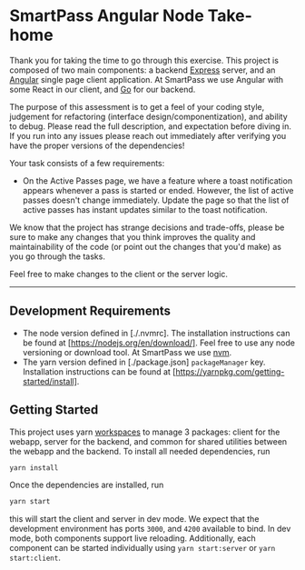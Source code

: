 # SmartPass Angular Node Take-home
Thank you for taking the time to go through this exercise. This project is composed of two main components: a backend [Express](https://expressjs.com/) server, and an [Angular](https://angular.io/) single page client application. At SmartPass we use Angular with some React in our client, and [Go](https://go.dev/) for our backend.

The purpose of this assessment is to get a feel of your coding style, judgement for refactoring (interface design/componentization), and ability to debug. Please read the full description, and expectation before diving in. If you run into any issues please reach out immediately after verifying you have the proper versions of the dependencies!

Your task consists of a few requirements:
- On the Active Passes page, we have a feature where a toast notification appears whenever a pass is started or ended. However, the list of active passes doesn't change immediately. Update the page so that the list of active passes has instant updates similar to the toast notification.

We know that the project has strange decisions and trade-offs, please be sure to make any changes that you think improves the quality and maintainability of the code (or point out the changes that you'd make) as you go through the tasks.

Feel free to make changes to the client or the server logic.

---

## Development Requirements
- The node version defined in [./.nvmrc]. The installation instructions can be found at [https://nodejs.org/en/download/].
  Feel free to use any node versioning or download tool. At SmartPass we use [nvm](https://github.com/nvm-sh/nvm).
- The yarn version defined in [./package.json] `packageManager` key. Installation instructions can be found at [https://yarnpkg.com/getting-started/install].

## Getting Started
This project uses yarn [workspaces](https://yarnpkg.com/features/workspaces) to manage 3 packages: client for the webapp, server for the backend, and common for shared utilities between the webapp and the backend. To install all needed dependencies, run
```sh
yarn install
```

Once the dependencies are installed, run
```sh
yarn start
```
this will start the client and server in dev mode. We expect that the development environment has ports `3000`, and `4200` available to bind. In dev mode, both components support live reloading. Additionally, each component can be started individually using `yarn start:server` or `yarn start:client`.
